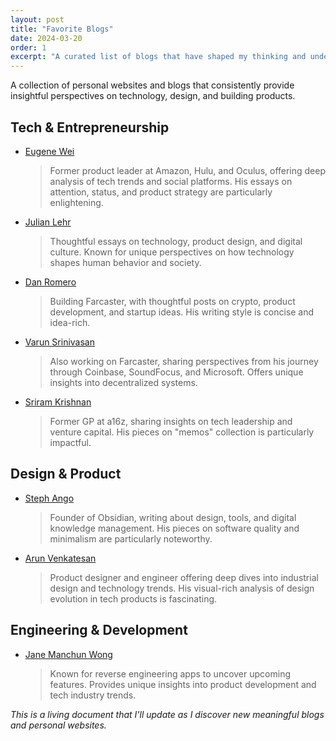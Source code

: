 ```yaml
---
layout: post
title: "Favorite Blogs"
date: 2024-03-20
order: 1
excerpt: "A curated list of blogs that have shaped my thinking and understanding of the world."
---
```


A collection of personal websites and blogs that consistently provide insightful perspectives on technology, design, and building products.

## Tech & Entrepreneurship

- [Eugene Wei](https://www.eugenewei.com)
  > Former product leader at Amazon, Hulu, and Oculus, offering deep analysis of tech trends and social platforms. His essays on attention, status, and product strategy are particularly enlightening.

- [Julian Lehr](https://julian.digital)
  > Thoughtful essays on technology, product design, and digital culture. Known for unique perspectives on how technology shapes human behavior and society.

- [Dan Romero](https://danromero.org)
  > Building Farcaster, with thoughtful posts on crypto, product development, and startup ideas. His writing style is concise and idea-rich.

- [Varun Srinivasan](https://www.varunsrinivasan.com)
  > Also working on Farcaster, sharing perspectives from his journey through Coinbase, SoundFocus, and Microsoft. Offers unique insights into decentralized systems.

- [Sriram Krishnan](https://sriramk.com)
  > Former GP at a16z, sharing insights on tech leadership and venture capital. His pieces on "memos" collection is particularly impactful.

## Design & Product

- [Steph Ango](https://stephango.com)
  > Founder of Obsidian, writing about design, tools, and digital knowledge management. His pieces on software quality and minimalism are particularly noteworthy.

- [Arun Venkatesan](https://arun.is)
  > Product designer and engineer offering deep dives into industrial design and technology trends. His visual-rich analysis of design evolution in tech products is fascinating.

## Engineering & Development

- [Jane Manchun Wong](https://wongmjane.com)
  > Known for reverse engineering apps to uncover upcoming features. Provides unique insights into product development and tech industry trends.

*This is a living document that I'll update as I discover new meaningful blogs and personal websites.* 